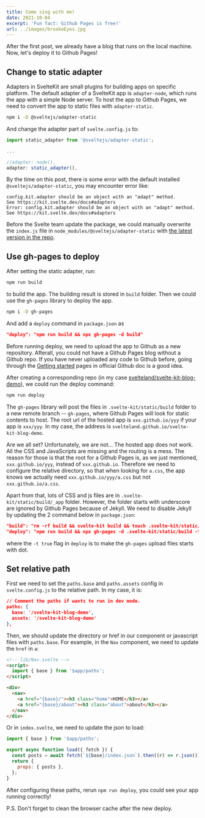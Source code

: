 ```yaml
---
title: Come sing with me!
date: 2021-10-04
excerpt: 'Fun fact: Github Pages is free!'
url: ../images/brookeEyes.jpg
---
```


After the first post, we already have a blog that runs on the local machine. Now, let's deploy it to Github Pages!

## Change to static adapter

Adapters in SvelteKit are small plugins for building apps on specific platform. The default adapter of a SvelteKit app is `adapter-node`, which runs the app with a simple Node server. To host the app to Github Pages, we need to convert the app to static files with `adapter-static`.

```bash
npm i -D @sveltejs/adapter-static
```

And change the adapter part of `svelte.config.js` to:

```js
import static_adapter from '@sveltejs/adapter-static';

...

//adapter: node(),
adapter: static_adapter(),
```

By the time on this post, there is some error with the default installed `@sveltejs/adapter-static`, you may encounter error like:

```
config.kit.adapter should be an object with an "adapt" method.
See https://kit.svelte.dev/docs#adapters
Error: config.kit.adapter should be an object with an "adapt" method.
See https://kit.svelte.dev/docs#adapters
```

Before the Svelte team update the package, we could manually overwrite the `index.js` file in `node_modules/@sveltejs/adapter-static` with [the latest version in the repo](https://github.com/sveltejs/kit/tree/master/packages/adapter-static).

## Use gh-pages to deploy

After setting the static adapter, run:

```bash
npm run build
```

to build the app. The building result is stored in `build` folder. Then we could use the `gh-pages` library to deploy the app.

```bash
npm i -D gh-pages
```

And add a `deploy` command in `package.json` as

```json
"deploy": "npm run build && npx gh-pages -d build"
```

Before running deploy, we need to upload the app to Github as a new repository. Afterall, you could not have a Github Pages blog without a Github repo. If you have never uploaded any code to Github before, going through the [Getting started](https://docs.github.com/en/github/getting-started-with-github) pages in official Github doc is a good idea.

After creating a corresponding repo (in my case [svelteland/svelte-kit-blog-demo](https://github.com/svelteland/svelte-kit-blog-demo)), we could run the deploy command:

```bash
npm run deploy
```

The `gh-pages` library will post the files in `.svelte-kit/static/build` folder to a new remote branch -- `gh-pages`, where Github Pages will look for static contents to host. The root url of the hosted app is `xxx.github.io/yyy` if your app is `xxx/yyy`. In my case, the address is `svelteland.github.io/svelte-kit-blog-demo`.

Are we all set? Unfortunately, we are not... The hosted app does not work. All the CSS and JavaScripts are missing and the routing is a mess. The reason for those is that the root for a Github Pages is, as we just mentioned, `xxx.github.io/yyy`, instead of `xxx.github.io`. Therefore we need to configure the relative directory, so that when looking for `a.css`, the app knows we actually need `xxx.github.io/yyy/a.css` but not `xxx.github.io/a.css`.

Apart from that, lots of CSS and js files are in `.svelte-kit/static/build/_app` folder. However, the folder starts with underscore are ignored by Github Pages because of Jekyll. We need to disable Jekyll by updating the 2 command below in `package.json`:

```json
"build": "rm -rf build && svelte-kit build && touch .svelte-kit/static/build/.nojekyll",
"deploy": "npm run build && npx gh-pages -d .svelte-kit/static/build -t true"
```

where the `-t true` flag in `deploy` is to make the `gh-pages` upload files starts with dot.

## Set relative path

First we need to set the `paths.base` and `paths.assets` config in `svelte.config.js` to the relative path. In my case, it is:

```json
// Comment the paths if wants to run in dev mode.
paths: {
  base: '/svelte-kit-blog-demo',
  assets: '/svelte-kit-blog-demo'
},
```

Then, we should update the directory or href in our component or javascript files with `paths.base`. For example, in the `Nav` component, we need to update the `href` in `a`:

```html
<!-- lib/Nav.svelte -->
<script>
  import { base } from '$app/paths';
</script>

<div>
  <nav>
    <a href="{base}/"><h3 class="home">HOME</h3></a>
    <a href="{base}/about"><h3 class="about">about</h3></a>
  </nav>
</div>
```

Or in `index.svelte`, we need to update the json to load:

```js
import { base } from '$app/paths';

export async function load({ fetch }) {
  const posts = await fetch(`${base}/index.json`).then((r) => r.json());
  return {
    props: { posts },
  };
}
```

After configuring these paths, rerun `npm run deploy`, you could see your app running correctly!

P.S. Don't forget to clean the browser cache after the new deploy.
